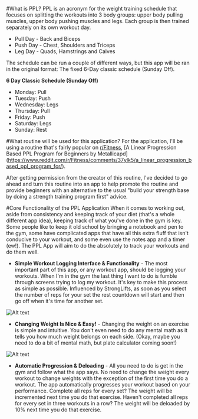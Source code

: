 #What is PPL?
PPL is an acronym for the weight training schedule that focuses on splitting the workouts into 3 body groups: upper body pulling muscles, upper body pushing muscles and legs. Each group is then trained separately on its own workout day. 

- Pull Day - Back and Biceps
- Push Day - Chest, Shoulders and Triceps
- Leg Day - Quads, Hamstrings and Calves

The schedule can be run a couple of different ways, but this app will be ran in the original format: The fixed 6-Day classic schedule (Sunday Off).

**6 Day Classic Schedule (Sunday Off)**
- Monday: Pull 
- Tuesday: Push
- Wednesday: Legs
- Thursday: Pull 
- Friday: Push 
- Saturday: Legs
- Sunday: Rest

#What routine will be used for this application?
For the application, I'll be using a routine that's fairly popular on [r/Fitness](http://reddit.com/r/fitness), [A Linear Progression Based PPL Program for Beginners by Metallicapd] (https://www.reddit.com/r/Fitness/comments/37ylk5/a_linear_progression_based_ppl_program_for/).

After getting permission from the creator of this routine, I've decided to go ahead and turn this routine into an app to help promote the routine and provide beginners with an alternative to the usual "build your strength base by doing a strength training program first" advice.

#Core Functionality of the PPL Application
When it comes to working out, aside from consistency and keeping track of your diet (that's a whole different app idea), keeping track of what you've done in the gym is key. Some people like to keep it old school by bringing a notebook and pen to the gym, some have complicated apps that have all this extra fluff that isn't conducive to your workout, and some even use the notes app and a timer (ew!). The PPL App will aim to do the absolutely to track your workouts and do them well.

- **Simple Workout Logging Interface & Functionality** - The most important part of this app, or any workout app, should be logging your workouts. When I'm in the gym the last thing I want to do is fumble through screens trying to log my workout. It's key to make this process as simple as possible. Influenced by StrongLifts, as soon as you select the number of reps for your set the rest countdown will start and then go off when it's time for another set.

![Alt text](http://i.imgur.com/5X3rDlN.png "Workout Home Screen")

- **Changing Weight Is Nice & Easy!** - Changing the weight on an exercise is simple and intuitive. You don't even need to do any mental math as it tells you how much weight belongs on each side. (Okay, maybe you need to do a bit of mental math, but plate calculator coming soon!)

![Alt text](http://i.imgur.com/Tfr1XVb.png "Weight Change Screen")

- **Automatic Progression & Deloading** - All you need to do is get in the gym and follow what the app says. No need to change the weight every workout to change weights with the exception of the first time you do a workout. The app automatically progresses your workout based on your performance. Complete all reps for every set? The weight will be incremented next time you do that exercise. Haven't completed all reps for every set in three workouts in a row? The weight will be deloaded by 10% next time you do that exercise.

